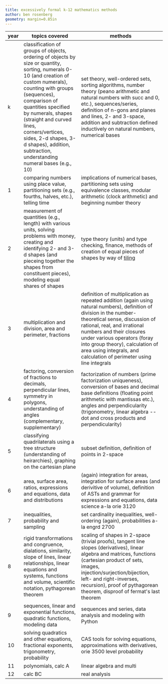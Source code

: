 ```yaml
---
title: excessively formal k-12 mathematics methods
author: ben rosenberg
geometry: margin=0.85in
---
```


| year | topics covered | methods |
|-|----|----|
| k  | classification of groups of objects, ordering of objects by size or quantity, sorting, numerals 0-10 (and creation of custom numerals), counting with groups (sequences), comparison of quantities specified by numerals, shapes (straight and curved lines, corners/vertices, sides, 2-d shapes, 3-d shapes), addition, subtraction, understanding numeral bases (e.g., 10) | set theory, well-ordered sets, sorting algorithms, number theory (peano arithmetic and natural numbers with succ and 0, etc.), sequences/series, definition of n-gons and planes and lines, 2- and 3-space, addition and subtraction defined inductively on natural numbers, numerical bases |
| 1  | comparing numbers using place value, partitioning sets (e.g., fourths, halves, etc.), telling time | implications of numerical bases, partitioning sets using equivalence classes, modular arithmetic (clock arithmetic) and beginning number theory |
| 2  | measurement of quantities (e.g., length) with various units, solving problems with money, creating and identifying 2- and 3-d shapes (and pieceing together the shapes from constituent pieces), modeling equal shares of shapes | type theory (units) and type checking, finance, methods of creation of equal pieces of shapes by way of [tiling](http://www.michaelbeeson.com/research/papers/TriangleTiling1.pdf)  |
| 3  | multiplication and division, area and perimeter, fractions | definition of multiplication as repeated addition (again using natural numbers), definition of division in the number-theoretical sense, discussion of rational, real, and irrational numbers and their closures under various operators (foray into group theory), calculation of area using integrals, and calculation of perimeter using line integrals |
| 4  | factoring, conversion of fractions to decimals, perpendicular lines, symmetry in polygons, understanding of angles (complementary, supplementary) | factorization of numbers (prime factorization uniqueness), conversion of bases and decimal base definitions (floating point arithmetic with mantissas etc.), angles and perpendicularity (trigonometry, linear algebra -- dot and cross products and perpendicularity) |
| 5  | classifying quadrilaterals using a tree structure (understanding of heirarchies), graphing on the cartesian plane | subset definition, definition of points in 2-space |
| 6  | area, surface area, ratios, expressions and equations, data and distributions | (again) integration for areas, integration for surface areas (and derivitive of volume), definition of ASTs and grammar for expressions and equations, data science a-la orie 3120 |
| 7  | inequalities, probability and sampling | set cardinality inequalities, well-ordering (again), probabilities a-la engrd 2700 |
| 8  | rigid transformations and congruence, dialations, similarity, slope of lines, linear relationships, linear equations and systems, functions and volume, scientific notation, pythagorean theorem | scaling of shapes in 2-space (trivial proofs), tangent line slopes (derivatives), linear algebra and matrices, functions (cartesian product of sets, images, injection/surjection/bijection, left- and right-inverses, recursion), proof of pythagorean theorem, disproof of fermat's last theorem |
| 9  | sequences, linear and exponential functions, quadratic functions, modeling data | sequences and series, data analysis and modeling with Python |
| 10 | solving quadratics and other equations, fractional exponents, trigonometry, probability | CAS tools for solving equations, approximations with derivatives, orie 3500 level probability |
| 11 | polynomials, calc A | linear algebra and multi |
| 12 | calc BC | real analysis |